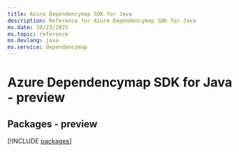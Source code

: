 ```yaml
---
title: Azure Dependencymap SDK for Java
description: Reference for Azure Dependencymap SDK for Java
ms.date: 10/23/2025
ms.topic: reference
ms.devlang: java
ms.service: dependencymap
---
```

# Azure Dependencymap SDK for Java - preview
## Packages - preview
[!INCLUDE [packages](dependencymap-index.md)]